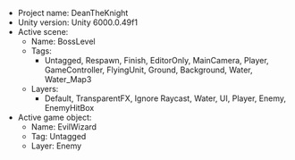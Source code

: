 <!-- UNITY CODE ASSIST INSTRUCTIONS START -->
- Project name: DeanTheKnight
- Unity version: Unity 6000.0.49f1
- Active scene:
  - Name: BossLevel
  - Tags:
    - Untagged, Respawn, Finish, EditorOnly, MainCamera, Player, GameController, FlyingUnit, Ground, Background, Water, Water_Map3
  - Layers:
    - Default, TransparentFX, Ignore Raycast, Water, UI, Player, Enemy, EnemyHitBox
- Active game object:
  - Name: EvilWizard
  - Tag: Untagged
  - Layer: Enemy
<!-- UNITY CODE ASSIST INSTRUCTIONS END -->